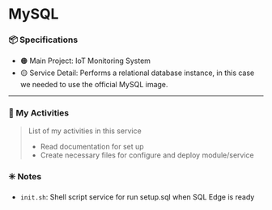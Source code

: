 # MySQL

### :package: Specifications
- :orange_circle: Main Project: IoT Monitoring System
- :yellow_circle: Service Detail: Performs a relational database instance, in this case we needed to use the official MySQL image.

***

### :scroll: My Activities
> List of my activities in this service
> * Read documentation for set up 
> * Create necessary files for configure and deploy module/service  

### :eight_spoked_asterisk: Notes
- `init.sh`: Shell script service for run setup.sql when SQL Edge is ready



